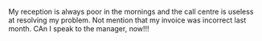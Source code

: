 My reception is always poor in the mornings and the call centre is useless at resolving my problem. Not mention that my invoice was incorrect last month.  CAn I speak to the manager, now!!!
